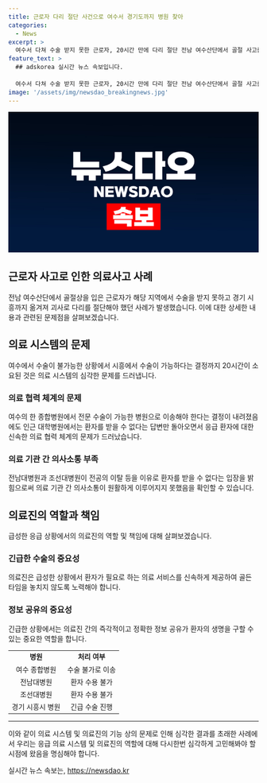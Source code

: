 ```yaml
---
title: 근로자 다리 절단 사건으로 여수서 경기도까지 병원 찾아
categories:
  - News
excerpt: >
  여수서 다쳐 수술 받지 못한 근로자, 20시간 만에 다리 절단 전남 여수산단에서 골절 사고를 당한 근로자가 현지에서 수술을 받지 못해 경기 시흥까지 옮겨져 괴사로 다리를 절단하게 되었다. 응급 처리를 받은 후 현지 병원은 수술을 제공할 수 없다며 전문 병원을 찾았으나 거절을 당한 끝에 결국 시흥의 한 병원에서 수술을 받게 되었다. 그러나 이미 시간이 지나 괴사가 진행돼 절단 수술이 필요했고, 이후 추가 수술을 받게 된 것으로 전해졌다. 일각에서는 전문 병원의 거부가 의정 갈등의 결과로 추정되지만, 관련 병원 측은 이를 부인하고 있다. 고용노동부는 사고 경위와 작업장 안전 조치에 대한 조사를 진행할 예정이라고 밝혀, 이 사건에 대한 논란이 예상된다. (단어 수: 147)
feature_text: >
  ## adskorea 실시간 뉴스 속보입니다.

  여수서 다쳐 수술 받지 못한 근로자, 20시간 만에 다리 절단 전남 여수산단에서 골절 사고를 당한 근로자가 현지에서 수술을 받지 못해 경기 시흥까지 옮겨져 괴사로 다리를 절단하게 되었다. 응급 처리를 받은 후 현지 병원은 수술을 제공할 수 없다며 전문 병원을 찾았으나 거절을 당한 끝에 결국 시흥의 한 병원에서 수술을 받게 되었다. 그러나 이미 시간이 지나 괴사가 진행돼 절단 수술이 필요했고, 이후 추가 수술을 받게 된 것으로 전해졌다. 일각에서는 전문 병원의 거부가 의정 갈등의 결과로 추정되지만, 관련 병원 측은 이를 부인하고 있다. 고용노동부는 사고 경위와 작업장 안전 조치에 대한 조사를 진행할 예정이라고 밝혀, 이 사건에 대한 논란이 예상된다. (단어 수: 147)
image: '/assets/img/newsdao_breakingnews.jpg'
---
```


<p><img src="/assets/img/newsdao_breakingnews.jpg" alt="adskorea 속보" /></p>

<h2 data-ke-size="size26">근로자 사고로 인한 의료사고 사례</h2>

<p data-ke-size="size16">전남 여수산단에서 골절상을 입은 근로자가 해당 지역에서 수술을 받지 못하고 경기 시흥까지 옮겨져 괴사로 다리를 절단해야 했던 사례가 발생했습니다. 이에 대한 상세한 내용과 관련된 문제점을 살펴보겠습니다.</p>

<h2 data-ke-size="size24">의료 시스템의 문제</h2>

<p data-ke-size="size16">여수에서 수술이 불가능한 상황에서 시흥에서 수술이 가능하다는 결정까지 20시간이 소요된 것은 의료 시스템의 심각한 문제를 드러냅니다. </p>

<h3>의료 협력 체계의 문제</h3>

<p data-ke-size="size16">여수의 한 종합병원에서 전문 수술이 가능한 병원으로 이송해야 한다는 결정이 내려졌음에도 인근 대학병원에서는 환자를 받을 수 없다는 답변만 돌아오면서 응급 환자에 대한 신속한 의료 협력 체계의 문제가 드러났습니다.</p>

<h3>의료 기관 간 의사소통 부족</h3>

<p data-ke-size="size16">전남대병원과 조선대병원이 전공의 이탈 등을 이유로 환자를 받을 수 없다는 입장을 밝힘으로써 의료 기관 간 의사소통이 원활하게 이루어지지 못했음을 확인할 수 있습니다.</p>

<h2 data-ke-size="size24">의료진의 역할과 책임</h2>

<p data-ke-size="size16">급성한 응급 상황에서의 의료진의 역할 및 책임에 대해 살펴보겠습니다.</p>

<h3>긴급한 수술의 중요성</h3>

<p data-ke-size="size16">의료진은 급성한 상황에서 환자가 필요로 하는 의료 서비스를 신속하게 제공하여 골든 타임을 놓치지 않도록 노력해야 합니다.</p>

<h3>정보 공유의 중요성</h3>

<p data-ke-size="size16">긴급한 상황에서는 의료진 간의 즉각적이고 정확한 정보 공유가 환자의 생명을 구할 수 있는 중요한 역할을 합니다.</p>

<table>
  <tr>
    <td style="text-align: center; height: 17px;"><b>병원</b></td>
    <td style="text-align: center; height: 17px;"><b>처리 여부</b></td>
  </tr>
  <tr>
    <td style="text-align: center; height: 17px;">여수 종합병원</td>
    <td style="text-align: center; height: 17px;">수술 불가로 이송</td>
  </tr>
  <tr>
    <td style="text-align: center; height: 17px;">전남대병원</td>
    <td style="text-align: center; height: 17px;">환자 수용 불가</td>
  </tr>
  <tr>
    <td style="text-align: center; height: 17px;">조선대병원</td>
    <td style="text-align: center; height: 17px;">환자 수용 불가</td>
  </tr>
  <tr>
    <td style="text-align: center; height: 17px;">경기 시흥시 병원</td>
    <td style="text-align: center; height: 17px;">긴급 수술 진행</td>
  </tr>
</table>

<hr>

<p data-ke-size="size16">이와 같이 의료 시스템 및 의료진의 기능 상의 문제로 인해 심각한 결과를 초래한 사례에서 우리는 응급 의료 시스템 및 의료진의 역할에 대해 다시한번 심각하게 고민해봐야 할 시점에 왔음을 명심해야 합니다.</p>
실시간 뉴스 속보는, <a href="https://newsdao.kr" rel="dofollow">https://newsdao.kr</a>



